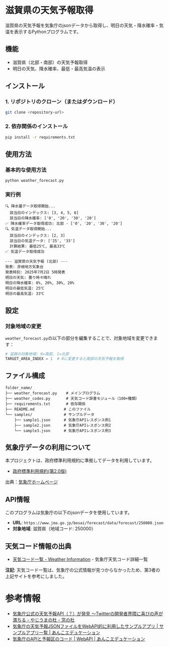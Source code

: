 # 滋賀県の天気予報取得

滋賀県の天気予報を気象庁のjsonデータから取得し、明日の天気・降水確率・気温を表示するPythonプログラムです。

## 機能

- 滋賀県（北部・南部）の天気予報取得
- 明日の天気、降水確率、最低・最高気温の表示

## インストール

### 1. リポジトリのクローン（またはダウンロード）

```bash
git clone <repository-url>
```

### 2. 依存関係のインストール

```bash
pip install -r requirements.txt
```

## 使用方法

### 基本的な使用方法

```bash
python weather_forecast.py
```

### 実行例

```
🔍 降水量データ取得開始...
  該当日のインデックス: [3, 4, 5, 6]
  該当日の降水確率: ['0', '20', '30', '20']
✅ 降水確率データ取得成功: 北部 - ['0', '20', '30', '20']
🔍 気温データ取得開始...
  該当日のインデックス: [2, 3]
  該当日の気温データ: ['25', '33']
  計算結果: 最低25℃, 最高33℃
✅ 気温データ取得成功

--- 滋賀県の天気予報 (北部) ---
発表: 彦根地方気象台
発表時刻: 2025年7月2日 5時発表
明日の天気: 曇り時々晴れ
明日の降水確率: 0%, 20%, 30%, 20%
明日の最低気温: 25℃
明日の最高気温: 33℃
```

## 設定

### 対象地域の変更

`weather_forecast.py`の以下の部分を編集することで、対象地域を変更できます：

```python
# 滋賀の対象地域: 0=南部, 1=北部
TARGET_AREA_INDEX = 1  # 0に変更すると南部の天気予報を取得
```

## ファイル構成

```
folder_name/
├── weather_forecast.py    # メインプログラム
├── weather_codes.py       # 天気コード辞書モジュール（100+種類）
├── requirements.txt       # 依存関係
├── README.md             # このファイル
└── samples/              # サンプルデータ
    ├── sample1.json      # 気象庁APIレスポンス例1
    ├── sample2.json      # 気象庁APIレスポンス例2
    └── sample3.json      # 気象庁APIレスポンス例3
```


## 気象庁データの利用について

本プロジェクトは、政府標準利用規約に準拠してデータを利用しています。

- [政府標準利用規約(第2.0版)](https://www.digital.go.jp/assets/contents/node/basic_page/field_ref_resources/f7fde41d-ffca-4b2a-9b25-94b8a701a037/a0f187e6/20220706_resources_data_betten_01.pdf)

出典：[気象庁ホームページ](https://www.jma.go.jp/jma/kishou/info/coment.html)

## API情報

このプログラムは気象庁の以下のjsonデータを使用しています。

- **URL**: `https://www.jma.go.jp/bosai/forecast/data/forecast/250000.json`
- **対象地域**: 滋賀県（地域コード: 250000）


## 天気コード情報の出典
- [天気コード一覧 - Weather Information](https://weather.yukigesho.com/code.html) - 気象庁天気コード詳細一覧

**注記**: 天気コード一覧は、気象庁の公式情報が見つからなかったため、第3者の上記サイトを参考にしました。


# 参考情報
- [気象庁公式の天気予報API（？）が発見 ～Twitterの開発者界隈に喜びの声が満ちる - やじうまの杜 - 窓の杜](https://forest.watch.impress.co.jp/docs/serial/yajiuma/1309318.html)
- [気象庁の天気予報JSONファイルをWebAPI的に利用したサンプルアプリ | サンプルアプリ一覧 | あんこエデュケーション](https://anko.education/apps/weather_api)
- [気象庁のAPIと予報区のコード | WebAPI | あんこエデュケーション](https://anko.education/webapi/jma)